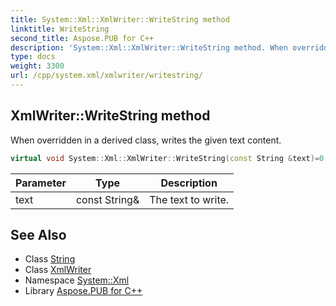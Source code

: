 ```yaml
---
title: System::Xml::XmlWriter::WriteString method
linktitle: WriteString
second_title: Aspose.PUB for C++
description: 'System::Xml::XmlWriter::WriteString method. When overridden in a derived class, writes the given text content in C++.'
type: docs
weight: 3300
url: /cpp/system.xml/xmlwriter/writestring/
---
```

## XmlWriter::WriteString method


When overridden in a derived class, writes the given text content.

```cpp
virtual void System::Xml::XmlWriter::WriteString(const String &text)=0
```


| Parameter | Type | Description |
| --- | --- | --- |
| text | const String\& | The text to write. |

## See Also

* Class [String](../../../system/string/)
* Class [XmlWriter](../)
* Namespace [System::Xml](../../)
* Library [Aspose.PUB for C++](../../../)
